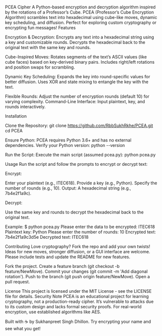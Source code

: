 PCEA Cipher
A Python-based encryption and decryption algorithm inspired by the rotations of a Professor’s Cube. PCEA (Professor’s Cube Encryption Algorithm) scrambles text into hexadecimal using cube-like moves, dynamic key scheduling, and diffusion. Perfect for exploring custom cryptography or encrypting fun messages!
Features

Encryption & Decryption:
Encrypts any text into a hexadecimal string using a key and customizable rounds.
Decrypts the hexadecimal back to the original text with the same key and rounds.


Cube-Inspired Moves:
Rotates segments of the text’s ASCII values (like cube faces) based on key-derived binary pairs.
Includes right/left rotations and position swaps for scrambling.


Dynamic Key Scheduling:
Expands the key into round-specific values for better diffusion.
Uses XOR and state mixing to entangle the key with the text.


Flexible Rounds: Adjust the number of encryption rounds (default 10) for varying complexity.
Command-Line Interface: Input plaintext, key, and rounds interactively.

Installation

Clone the Repository:
git clone https://github.com/RbbSukhRkhe/PCEA.git
cd PCEA


Ensure Python: PCEA requires Python 3.6+ and has no external dependencies. Verify your Python version:
python --version


Run the Script: Execute the main script (assumed pcea.py):
python pcea.py



Usage
Run the script and follow the prompts to encrypt or decrypt text:

Encrypt:

Enter your plaintext (e.g., ITEC618).
Provide a key (e.g., Python).
Specify the number of rounds (e.g., 10).
Output: A hexadecimal string (e.g., 7b4e2f1a9c).


Decrypt:

Use the same key and rounds to decrypt the hexadecimal back to the original text.



Example:
$ python pcea.py
Please enter the data to be encrypted: ITEC618
Plaintext key: Python
Please enter the number of rounds: 10
Encrypted text: 7b4e2f1a9c3d5e
Decrypted text: ITEC618

Contributing
Love cryptography? Fork the repo and add your own twists! Ideas for new moves, stronger diffusion, or a GUI interface are welcome. Please include tests and update the README for new features.

Fork the project.
Create a feature branch (git checkout -b feature/NewMove).
Commit your changes (git commit -m 'Add diagonal rotation').
Push to the branch (git push origin feature/NewMove).
Open a pull request.

License
This project is licensed under the MIT License - see the LICENSE file for details.
Security Note
PCEA is an educational project for learning cryptography, not a production-ready cipher. It’s vulnerable to attacks due to its custom design and lacks formal security proofs. For real-world encryption, use established algorithms like AES.

Built with ☕ by Sukhanpreet Singh Dhillon. Try encrypting your name and see what you get!

